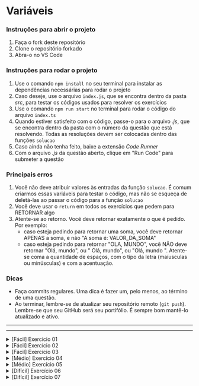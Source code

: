 # Variáveis

### Instruções para abrir o projeto

1. Faça o fork deste repositório
2. Clone o repositório forkado
3. Abra-o no VS Code

### Instruções para rodar o projeto

1. Use o comando `npm install` no seu terminal para instalar as dependências necessárias para rodar o projeto
2. Caso deseje, use o arquivo `index.js`, que se encontra dentro da pasta _src_, para testar os códigos usados para resolver os exercícios
3. Use o comando `npm run start` no terminal para rodar o código do arquivo `index.ts`
4. Quando estiver satisfeito com o código, passe-o para o arquivo _.js_, que se encontra dentro da pasta com o número da questão que está resolvendo. Todas as resoluções devem ser colocadas dentro das funções `solucao`
5. Caso ainda não tenha feito, baixe a extensão _Code Runner_
6. Com o arquivo _.js_ da questão aberto, clique em "Run Code" para submeter a questão

### Principais erros

1. Você não deve atribuir valores às entradas da função `solucao`. É comum criarmos essas variáveis para testar o código, mas não se esqueça de deletá-las ao passar o código para a função `solucao`
2. Você deve usar o `return` em todos os exercícios que pedem para RETORNAR algo
3. Atente-se ao retorno. Você deve retornar exatamente o que é pedido. Por exemplo:
   - caso esteja pedindo para retornar uma soma, você deve retornar APENAS a soma, e não "A soma é: VALOR_DA_SOMA"
   - caso esteja pedindo para retornar "OLA, MUNDO", você NÃO deve retornar "Olá, mundo", ou " Olá, mundo", ou "Olá, mundo ". Atente-se coma a quantidade de espaços, com o tipo da letra (maíusculas ou minúsculas) e com a acentuação.

### Dicas

- Faça commits regulares. Uma dica é fazer um, pelo menos, ao término de uma questão.
- Ao terminar, lembre-se de atualizar seu repositório remoto (`git push`). Lembre-se que seu GitHub será seu portifólio. É sempre bom mantê-lo atualizado e ativo.

---

---

<details>
<summary>[Fácil] Exercício 01</summary>

# Pontuação no ENEM

## Problema

Você foi contratado pelo MEC para trabalhar no SiSU (Sistema de Seleção Unificada), sistema do governo usado para que os alunos que fizeram o ENEM possam submeter suas candidaturas para vagas em universidades pelo Brasil.

Você está responsável por desenvolver a funcionalidade do sistema que calcula a soma das notas do candidato.

## Entrada

A entrada do seu programa será composto por quatro variáveis:

- `linguagens`: variável do tipo number que armazena a nota que o candidato tirou na área de linguagens, códigos e suas tecnologias
- `humanas`: variável do tipo number que armazena a nota que o candidato tirou na área ciências humanas e suas tecnologias
- `natureza`: variável do tipo number que armazena a nota que o candidato tirou na área de ciências da natureza e suas tecnologias
- `matematica`: variável do tipo number que armazena a nota que o candidato tirou na área de matemática e suas tecnologias

## Saída

Você deverá **RETORNAR** a soma das notas do candidato.

## Exemplos

### Entrada 1

`linguagens = 500`

`humanas = 500`

`natureza = 800`

`matematica = 400`

### Saída 1

2200

### Explicação 1

A nota do candidato é 500 + 500 + 800 + 400 = 2200.

</details>

<details>
<summary>[Fácil] Exercício 02</summary>

# Balança desbalanceada

## Problema

Você está desenvolvendo o programa que será colocado em uma balança eletrônica. Essa balança funciona da seguinte maneira:

- Ela possui dois pratos. Em um deles você coloca o que está querendo pesar e no outro a balança vai adicionando pesos até que entre em equilíbro (os pratos estejam na mesma altura), conforme a imagem abaixo.

<img src="./assets/esquemaBalanca.png" style="width: 300px">

Sabe-se que por um erro na fabricação o prato onde a balança coloca os pesos de forma controlada pesa 0,15 kg a mais que o outro.

Seu programa deve retornar o peso do objeto com base na quantidade de peso colocado pela balança até que o equilíbrio seja atingido.

## Entrada

A entrada do seu programa será composta por uma variável chamada `pesoAdicionado`, variável do tipo number que armazena quantos quilos a balança adicionou em um dos pratos para que o equilíbrio fosse atingido.

## Saída

Você deve **RETORNAR** o peso, em quilograma, do objeto pesado.

## Exemplo

### Entrada 1

`pesoAdicionado = 15`

### Saída 1

15.15

### Explicação 1

Como o prato onde a balança adiciona pesos tem 0,15kg a mais, esse valor deve ser levado em consideração.

</details>

<details>
<summary>[Fácil] Exercício 03</summary>

# Quantidade de cerca

## Problema

Você foi contratado para desenvolver um programa que calcule a quantidade de arrame necessária para cercar um terreno.

Os terrenos possuem forma retangular. A quantidade de arrame necessária é dada por

$Quantidade = comprimento * 2 + largura * 2$

## Entrada

A entrada do seu programa será composta por duas variáveis:

- `comprimento`: variável do tipo number que armazena o comprimento do terreno
- `largura`: variável do tipo number que armazena a largura do terreno

## Saída

Você deve **RETORNAR** a quantidade de arrame necessária para cercar o terreno.

## Exemplo

### Entrada 1

`comprimento = 20`

`largura = 15`

### Saída 1

70

### Explicação 1

A quantidade total de arrame para cercar em relação ao comprimento é de 20 x 2 = 40; em relação à largura é de 15 x 2 = 30. Portanto, a quantidade total é de 40 + 30 = 70.

</details>

<details>
<summary>[Médio] Exercício 04</summary>

# Desconto de uma compra

## Problema

Você foi contratado por uma loja de roupas da sua cidade para desenvolver um sistema de vendas online.

Uma das partes do sistemas, de sua responsabilidade o desenvolvimento, é o cálculo do desconto.

O preço de um produto com o desconto é dado por

$precoFinal = precoSemDesconto - precoSemDesconto * valorDesconto$

## Entrada

A entrada do seu programa será composta por duas variáveis:

- `preco`: variável do tipo number que armazena o preço da compra de um cliente sem o desconto
- `valorDesconto`: variável do tipo number que armazena o desconto, **em porcentagem**, que será dado ao cliente

## Saída

Você deve **RETORNAR** o preço a ser pago com o desconto.

## Exemplo

### Entrada 1

`preco = 10`

`desconto = 30`

### Saída 1

7

### Explicação 1

O valor do deconto é de 10 x 0,3 = 3. Portanto, o preço com o desconto é de 10 - 3 = 7.

## Dicas

Para transformar um valor de porcentagem para um valor decimal, basta dividir o valor em porcentagem por 100.

</details>

<details>
<summary>[Médio] Exercício 05</summary>

# Gerenciamento de estoque

## Problema

Você, como desenvolvedor de uma loja de açaí, deve desenvolver uma funcionalidade para o sistema de gerenciamento de estoque que retorne verdadeiro (true) caso a loja esteja precisando comprar mais produto ou falso (false), caso contrário.

A loja faz o pedido de mais produtos quando a quantidade de litros de açaí está abaixo de 40.

## Entrada

A entrada do seu programa será composta por uma variável chamada `quantidadeAcai`, do tipo number e que armazena a quantidade de açaí em estoque.

## Saída

Você deve **RETORNAR** _true_, caso a empresa deva fazer compras, ou \*false, caso contrário.

## Exemplo

### Entrada 1

`quantidadeAcai = 50`

### Saída 1

false

### Explicação 1

A quantidade de açaí está acima do mínimo aceitável, que é 40.

### Entrada 2

`quantidadeAcai = 30`

### Saída 2

true

### Explicação 2

A quantidade de açaí está abaixo do mínimo aceitável, que é 40.

</details>

<details>
<summary>[Difícil] Exercício 06</summary>

# Quantidade de times completos

## Problema

Você está desenvolvendo um programa para auxiliar no cálculo da quantidade de times que poderão ser formados em uma "pelada" (futebol) de final de semana que você participa com base no número de pessoas e na quantidade de jogadores que deverão entrar em campo em cada time.

Seu programa deve ser capaz de dizer quantas pessoas ficarão sem time.

## Entrada

A entrada do seu programa será composta por duas variáveis:

- `quantidadePessoas`: variável do tipo number que armazena a quantidade de pessoas que vão participar da pelada
-
- `quantidadeDeJogadoresEmCadaTime`: variável do tipo number que armazena a quantidade de jogadores que cada time vai ter

## Saída

Você deve **RETORNAR** a quantidade de pessoas que ficarão sem time.

## Exemplo

### Entrada 1

`quantidadePessoas = 23`

`quantidadeDeJogadoresEmCadaTime = 5`

### Saída 1

3

### Explicação 1

Como 23 pessoas participarão da pelada que terá 5 jogadores em cada time, teremos 20/5 = 4 times completos e sobram 3 pessoas sem time.

### Entrada 2

`quantidadePessoas = 40`

`quantidadeDeJogadoresEmCadaTime = 4`

### Saída 2

0

### Explicação 2

Como 40 pessoas participarão da pelada que terá 4 jogadores em cada time, teremos 40/4 = 10 times completos e sobram 0 pessoas sem time. Ou seja, não ficará ninguém sem time.

</details>

<details>
<summary>[Difícil] Exercício 07</summary>

# Quantidade de tinta

## Problema

Você está desenvolvendo um programa para auxíliar pintores a estimarem a quantidade de tinta que deve ser comprada para pintar uma parede retangular.

A área (A) de um retângulo é dada por

$A = comprimento * largura$

E a quantidade de tinta é dada por

$quantidadeTinta = A * rendimento$

## Entrada

A entrada do seu programa será composta por duas variáveis:

- `comprimento`: variável do tipo number que armazena o comprimento da parede
- `largura`: variável do tipo number que armazena a altura da parede
- `redimento`: variável do tipo number que armazena o rendimento da tinta a ser usada na pintura. Esse rendimento é dado em $\frac{litros}{metros²}$. Ou seja, quantos litros são necessários para pintar 1m².

## Saída

Você deve **RETORNAR** a quantidade de tinta necessária para pintar a parede analisada.

## Exemplo

### Entrada 1

`comprimento = 10`

`largura = 20`

`redimento = 40`

### Saída 1

8000

### Explicação 1

A área da parede é de 10 x 20 = 200. A quantidade de tinta necessária é igual a área x rendimento, ou seja, 200 x 40 = 8000

</details>
